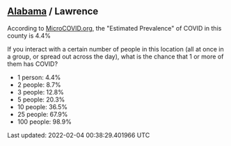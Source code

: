 
## [Alabama](/united-states/alabama) / Lawrence

According to [MicroCOVID.org](http://microcovid.org),
the "Estimated Prevalence" of COVID in this county is 4.4%

If you interact with a certain number of people in this location
(all at once in a group, or spread out across the day), what is the chance that
1 or more of them has COVID?

- 1 person: 4.4%
- 2 people: 8.7%
- 3 people: 12.8%
- 5 people: 20.3%
- 10 people: 36.5%
- 25 people: 67.9%
- 100 people: 98.9%

Last updated: 2022-02-04 00:38:29.401966 UTC
